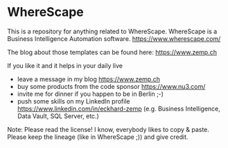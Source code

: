# WhereScape

This is a repository for anything related to WhereScape. WhereScape is a Business Intelligence Automation software. https://www.wherescape.com/

The blog about those templates can be found here: https://www.zemp.ch

If you like it and it helps in your daily live 
* leave a message in my blog https://www.zemp.ch
* buy some products from the code sponsor https://www.nu3.com/
* invite me for dinner if you happen to be in Berlin ;-)
* push some skills on my LinkedIn profile https://www.linkedin.com/in/eckhard-zemp (e.g. Business Intelligence, Data Vault, SQL Server, etc.)

Note: Please read the license! I know, everybody likes to copy & paste. Please keep the lineage (like in WhereScape ;)) and give credit.
